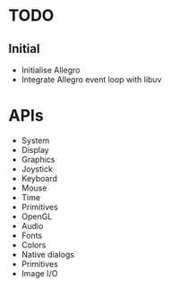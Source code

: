 # TODO

## Initial

  * Initialise Allegro
  * Integrate Allegro event loop with libuv

# APIs

  * System
  * Display
  * Graphics
  * Joystick
  * Keyboard
  * Mouse
  * Time
  * Primitives
  * OpenGL
  * Audio
  * Fonts
  * Colors
  * Native dialogs
  * Primitives
  * Image I/O